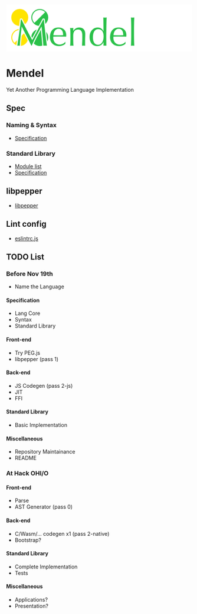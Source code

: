 ![Mendel Logo](/mendel_logo_small.png)


# Mendel

Yet Another Programming Language Implementation

## Spec

### Naming & Syntax

* [Specification](https://github.com/hczhcz/Mendel/blob/master/lang.spec.md)

### Standard Library

* [Module list](https://github.com/hczhcz/Mendel/blob/master/lib.modules.org)
* [Specification](https://github.com/hczhcz/Mendel/blob/master/lib.spec.org)

## libpepper

* [libpepper](https://github.com/hczhcz/libpepper)

## Lint config

* [eslintrc.js](https://github.com/hczhcz/Mendel/blob/master/eslintrc.js)

## TODO List

### Before Nov 19th

* Name the Language

#### Specification

* Lang Core
* Syntax
* Standard Library

#### Front-end

* Try PEG.js
* libpepper (pass 1)

#### Back-end

* JS Codegen (pass 2-js)
* JIT
* FFI

#### Standard Library

* Basic Implementation

#### Miscellaneous

* Repository Maintainance
* README

### At Hack OHI/O

#### Front-end

* Parse
* AST Generator (pass 0)

#### Back-end

* C/Wasm/... codegen x1 (pass 2-native)
* Bootstrap?

#### Standard Library

* Complete Implementation
* Tests

#### Miscellaneous

* Applications?
* Presentation?
